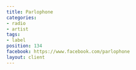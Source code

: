 ```yaml
---
title: Parlophone
categories:
- radio
- artist
tags:
- label
position: 134
facebook: https://www.facebook.com/parlophone
layout: client
---
```


